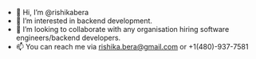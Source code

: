 - 👋 Hi, I’m @rishikabera
- 👀 I’m interested in backend development.
- 💞️ I’m looking to collaborate with any organisation hiring software engineers/backend developers.
- 📫 You can reach me via rishika.bera@gmail.com or +1(480)-937-7581

<!---
rishikabera/rishikabera is a ✨ special ✨ repository because its `README.md` (this file) appears on your GitHub profile.
You can click the Preview link to take a look at your changes.
--->

